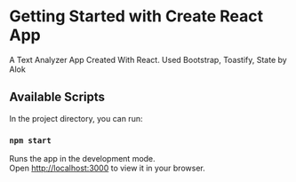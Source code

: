 # Getting Started with Create React App

A Text Analyzer App Created With React. Used Bootstrap, Toastify, State by Alok

## Available Scripts

In the project directory, you can run:

### `npm start`

Runs the app in the development mode.\
Open [http://localhost:3000](http://localhost:3000) to view it in your browser.
